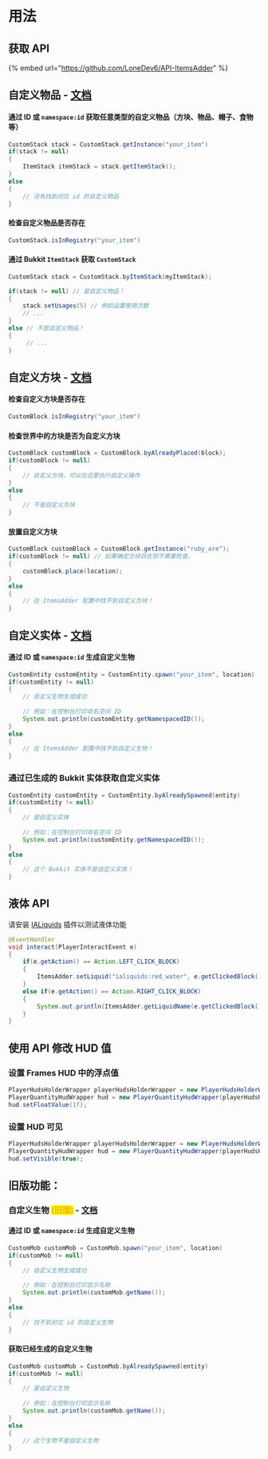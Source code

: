 # 用法

## 获取 API

{% embed url="https://github.com/LoneDev6/API-ItemsAdder" %}

## 自定义物品 - [文档](https://github.com/LoneDev6/API-ItemsAdder/blob/master/src/main/java/dev/lone/itemsadder/api/CustomStack.java)

#### 通过 ID 或 `namespace:id` 获取任意类型的自定义物品（方块、物品、帽子、食物等）

```java
CustomStack stack = CustomStack.getInstance("your_item")
if(stack != null)
{
    ItemStack itemStack = stack.getItemStack();
}
else
{
    // 没有找到对应 id 的自定义物品
}
```

#### 检查自定义物品是否存在

```java
CustomStack.isInRegistry("your_item")
```

#### 通过 Bukkit `ItemStack` 获取 `CustomStack`

```java
CustomStack stack = CustomStack.byItemStack(myItemStack);

if(stack != null) // 是自定义物品！
{
    stack.setUsages(5) // 例如设置使用次数
    // ...
}
else // 不是自定义物品！
{
     // ...
}
```

## 自定义方块 - [文档](https://github.com/LoneDev6/API-ItemsAdder/blob/master/src/main/java/dev/lone/itemsadder/api/CustomBlock.java)

#### 检查自定义方块是否存在

```java
CustomBlock.isInRegistry("your_item")
```

#### 检查世界中的方块是否为自定义方块

```java
CustomBlock customBlock = CustomBlock.byAlreadyPlaced(block);
if(customBlock != null)
{
    // 自定义方块，可以在这里执行自定义操作
}
else
{
    // 不是自定义方块
}
```

#### 放置自定义方块

```java
CustomBlock customBlock = CustomBlock.getInstance("ruby_ore");
if(customBlock != null) // 如果确定方块存在则不需要检查。
{
    customBlock.place(location);
}
else
{
    // 在 ItemsAdder 配置中找不到自定义方块！
}
```

## 自定义实体 - [文档](https://github.com/LoneDev6/API-ItemsAdder/blob/master/src/main/java/dev/lone/itemsadder/api/CustomEntity.java)

#### 通过 ID 或 `namespace:id` 生成自定义生物

```java
CustomEntity customEntity = CustomEntity.spawn("your_item", location)
if(customEntity != null)
{
    // 自定义生物生成成功
    
    // 例如：在控制台打印命名空间 ID
    System.out.println(customEntity.getNamespacedID());
}
else
{
    // 在 ItemsAdder 配置中找不到自定义生物！
}
```

### 通过已生成的 Bukkit 实体获取自定义实体

```java
CustomEntity customEntity = CustomEntity.byAlreadySpawned(entity)
if(customEntity != null)
{
    // 是自定义实体
    
    // 例如：在控制台打印命名空间 ID
    System.out.println(customEntity.getNamespacedID());
}
else
{
    // 这个 Bukkit 实体不是自定义实体！
}
```

## 液体 API

请安装 [IALiquids](https://www.spigotmc.org/resources/84386) 插件以测试液体功能

```java
@EventHandler
void interact(PlayerInteractEvent e)
{
    if(e.getAction() == Action.LEFT_CLICK_BLOCK)
    {
        ItemsAdder.setLiquid("ialiquids:red_water", e.getClickedBlock().getLocation());
    }
    else if(e.getAction() == Action.RIGHT_CLICK_BLOCK)
    {
        System.out.println(ItemsAdder.getLiquidName(e.getClickedBlock().getRelative(e.getBlockFace()).getLocation()));
    }
}
```

## 使用 API 修改 HUD 值

### 设置 Frames HUD 中的浮点值

```java
PlayerHudsHolderWrapper playerHudsHolderWrapper = new PlayerHudsHolderWrapper(playerObject);
PlayerQuantityHudWrapper hud = new PlayerQuantityHudWrapper(playerHudsHolderWrapper, "namespace_name:hud_name");
hud.setFloatValue(1f);
```

### 设置 HUD 可见

```java
PlayerHudsHolderWrapper playerHudsHolderWrapper = new PlayerHudsHolderWrapper(playerObject);
PlayerQuantityHudWrapper hud = new PlayerQuantityHudWrapper(playerHudsHolderWrapper, "namespace_name:hud_name");
hud.setVisible(true);
```

## 旧版功能：

### 自定义生物 <mark style="color:orange;">(旧版)</mark> - [文档](https://github.com/LoneDev6/API-ItemsAdder/blob/master/src/main/java/dev/lone/itemsadder/api/CustomMob.java)

#### 通过 ID 或 `namespace:id` 生成自定义生物

```java
CustomMob customMob = CustomMob.spawn("your_item", location)
if(customMob != null)
{
    // 自定义生物生成成功
    
    // 例如：在控制台打印显示名称
    System.out.println(customMob.getName());
}
else
{
    // 找不到对应 id 的自定义生物
}
```

#### 获取已经生成的自定义生物

```java
CustomMob customMob = CustomMob.byAlreadySpawned(entity)
if(customMob != null)
{
    // 是自定义生物
    
    // 例如：在控制台打印显示名称
    System.out.println(customMob.getName());
}
else
{
    // 这个生物不是自定义生物
}
```
